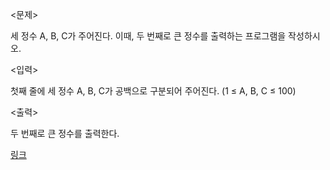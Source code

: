 <문제>

세 정수 A, B, C가 주어진다. 이때, 두 번째로 큰 정수를 출력하는 프로그램을 작성하시오. 

<입력>

첫째 줄에 세 정수 A, B, C가 공백으로 구분되어 주어진다. (1 ≤ A, B, C ≤ 100)

<출력>

두 번째로 큰 정수를 출력한다.

[링크](https://www.acmicpc.net/problem/10817)
